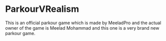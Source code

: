 # ParkourVRealism
This is an official parkour game which is made by MeeladPro and the actual owner of the game is Meelad Mohammad and this one is a very brand new parkour game.

